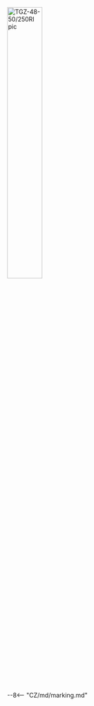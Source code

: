 <img src="../../../../../source/img/photo_TGZ-S-48-50_250RI.webp" alt="TGZ-48-50/250RI pic" style="width:40%;">

--8<-- "CZ/md/marking.md"
